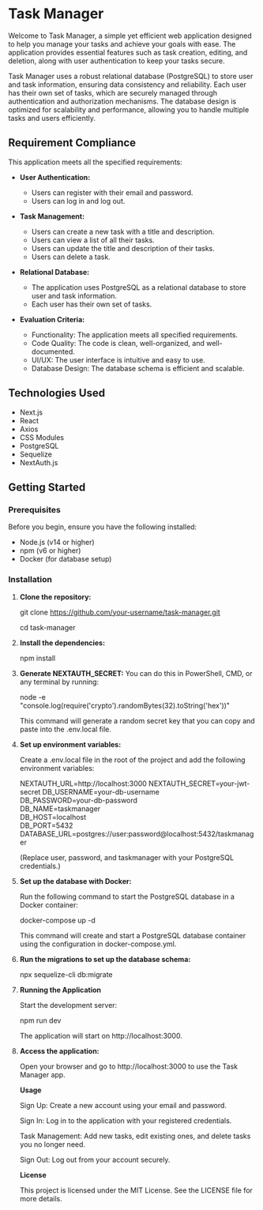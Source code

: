 # Task Manager

Welcome to Task Manager, a simple yet efficient web application designed to help you manage your tasks and achieve your goals with ease. The application provides essential features such as task creation, editing, and deletion, along with user authentication to keep your tasks secure.

Task Manager uses a robust relational database (PostgreSQL) to store user and task information, ensuring data consistency and reliability. Each user has their own set of tasks, which are securely managed through authentication and authorization mechanisms. The database design is optimized for scalability and performance, allowing you to handle multiple tasks and users efficiently.

## Requirement Compliance

This application meets all the specified requirements:

- **User Authentication:**
  - Users can register with their email and password.
  - Users can log in and log out.

- **Task Management:**
  - Users can create a new task with a title and description.
  - Users can view a list of all their tasks.
  - Users can update the title and description of their tasks.
  - Users can delete a task.

- **Relational Database:**
  - The application uses PostgreSQL as a relational database to store user and task information.
  - Each user has their own set of tasks.

- **Evaluation Criteria:**
  - Functionality: The application meets all specified requirements.
  - Code Quality: The code is clean, well-organized, and well-documented.
  - UI/UX: The user interface is intuitive and easy to use.
  - Database Design: The database schema is efficient and scalable.

## Technologies Used

- Next.js
- React
- Axios
- CSS Modules
- PostgreSQL
- Sequelize
- NextAuth.js

## Getting Started

### Prerequisites

Before you begin, ensure you have the following installed:

- Node.js (v14 or higher)
- npm (v6 or higher)
- Docker (for database setup)


### Installation

1. **Clone the repository:**

    git clone https://github.com/your-username/task-manager.git

    cd task-manager

3. **Install the dependencies:**

    npm install


4.  **Generate NEXTAUTH_SECRET:**
    You can do this in PowerShell, CMD, or any terminal by running:

    node -e "console.log(require('crypto').randomBytes(32).toString('hex'))"
    
    This command will generate a random secret key that you can copy and paste into the .env.local file.


5. **Set up environment variables:**

    Create a .env.local file in the root of the project and add the following environment variables:
   
    NEXTAUTH_URL=http://localhost:3000
    NEXTAUTH_SECRET=your-jwt-secret
    DB_USERNAME=your-db-username     
    DB_PASSWORD=your-db-password     
    DB_NAME=taskmanager     
    DB_HOST=localhost     
    DB_PORT=5432     
    DATABASE_URL=postgres://user:password@localhost:5432/taskmanager
  
      (Replace user, password, and taskmanager with your PostgreSQL credentials.)


4. **Set up the database with Docker:**

    Run the following command to start the PostgreSQL database in a Docker container:

    docker-compose up -d

    This command will create and start a PostgreSQL database container using the configuration in docker-compose.yml.

5. **Run the migrations to set up the database schema:**

    npx sequelize-cli db:migrate

6. **Running the Application**
    
    Start the development server:

    npm run dev

    The application will start on http://localhost:3000.

7. **Access the application:**

    Open your browser and go to http://localhost:3000 to use the Task Manager app.

     **Usage**
   
    Sign Up: Create a new account using your email and password.
   
    Sign In: Log in to the application with your registered credentials.
   
    Task Management: Add new tasks, edit existing ones, and delete tasks you no longer need.

    Sign Out: Log out from your account securely.
    

    **License**
   
    This project is licensed under the MIT License. See the LICENSE file for more details.

